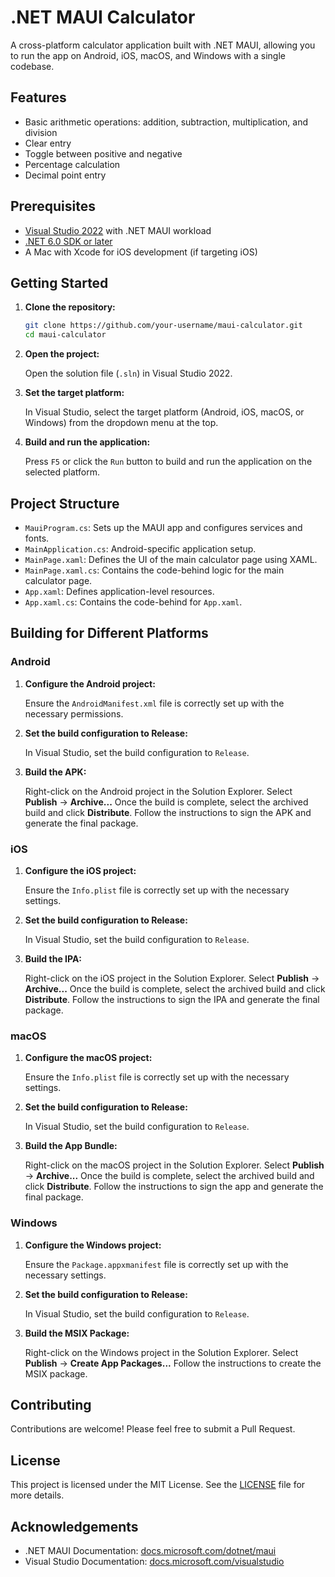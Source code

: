 # .NET MAUI Calculator

A cross-platform calculator application built with .NET MAUI, allowing you to run the app on Android, iOS, macOS, and Windows with a single codebase.

## Features

- Basic arithmetic operations: addition, subtraction, multiplication, and division
- Clear entry
- Toggle between positive and negative
- Percentage calculation
- Decimal point entry

## Prerequisites

- [Visual Studio 2022](https://visualstudio.microsoft.com/vs/) with .NET MAUI workload
- [.NET 6.0 SDK or later](https://dotnet.microsoft.com/download/dotnet/6.0)
- A Mac with Xcode for iOS development (if targeting iOS)

## Getting Started

1. **Clone the repository:**

    ```sh
    git clone https://github.com/your-username/maui-calculator.git
    cd maui-calculator
    ```

2. **Open the project:**

    Open the solution file (`.sln`) in Visual Studio 2022.

3. **Set the target platform:**

    In Visual Studio, select the target platform (Android, iOS, macOS, or Windows) from the dropdown menu at the top.

4. **Build and run the application:**

    Press `F5` or click the `Run` button to build and run the application on the selected platform.

## Project Structure

- `MauiProgram.cs`: Sets up the MAUI app and configures services and fonts.
- `MainApplication.cs`: Android-specific application setup.
- `MainPage.xaml`: Defines the UI of the main calculator page using XAML.
- `MainPage.xaml.cs`: Contains the code-behind logic for the main calculator page.
- `App.xaml`: Defines application-level resources.
- `App.xaml.cs`: Contains the code-behind for `App.xaml`.

## Building for Different Platforms

### Android

1. **Configure the Android project:**

    Ensure the `AndroidManifest.xml` file is correctly set up with the necessary permissions.

2. **Set the build configuration to Release:**

    In Visual Studio, set the build configuration to `Release`.

3. **Build the APK:**

    Right-click on the Android project in the Solution Explorer.
    Select **Publish** -> **Archive...**
    Once the build is complete, select the archived build and click **Distribute**.
    Follow the instructions to sign the APK and generate the final package.

### iOS

1. **Configure the iOS project:**

    Ensure the `Info.plist` file is correctly set up with the necessary settings.

2. **Set the build configuration to Release:**

    In Visual Studio, set the build configuration to `Release`.

3. **Build the IPA:**

    Right-click on the iOS project in the Solution Explorer.
    Select **Publish** -> **Archive...**
    Once the build is complete, select the archived build and click **Distribute**.
    Follow the instructions to sign the IPA and generate the final package.

### macOS

1. **Configure the macOS project:**

    Ensure the `Info.plist` file is correctly set up with the necessary settings.

2. **Set the build configuration to Release:**

    In Visual Studio, set the build configuration to `Release`.

3. **Build the App Bundle:**

    Right-click on the macOS project in the Solution Explorer.
    Select **Publish** -> **Archive...**
    Once the build is complete, select the archived build and click **Distribute**.
    Follow the instructions to sign the app and generate the final package.

### Windows

1. **Configure the Windows project:**

    Ensure the `Package.appxmanifest` file is correctly set up with the necessary settings.

2. **Set the build configuration to Release:**

    In Visual Studio, set the build configuration to `Release`.

3. **Build the MSIX Package:**

    Right-click on the Windows project in the Solution Explorer.
    Select **Publish** -> **Create App Packages...**
    Follow the instructions to create the MSIX package.

## Contributing

Contributions are welcome! Please feel free to submit a Pull Request.

## License

This project is licensed under the MIT License. See the [LICENSE](LICENSE) file for more details.

## Acknowledgements

- .NET MAUI Documentation: [docs.microsoft.com/dotnet/maui](https://docs.microsoft.com/dotnet/maui)
- Visual Studio Documentation: [docs.microsoft.com/visualstudio](https://docs.microsoft.com/visualstudio)
